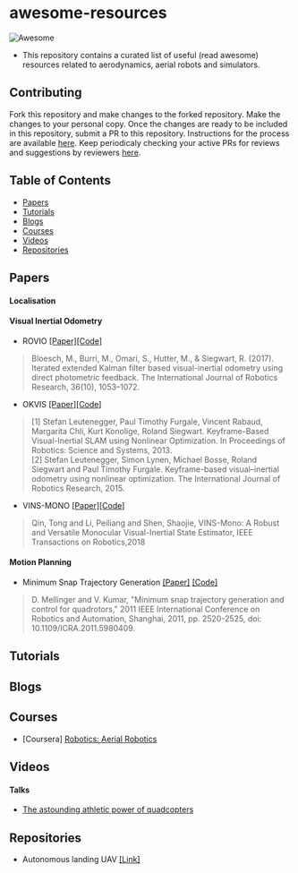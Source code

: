 # awesome-resources
![Awesome](https://cdn.rawgit.com/sindresorhus/awesome/d7305f38d29fed78fa85652e3a63e154dd8e8829/media/badge.svg)
- This repository contains a curated list of useful (read awesome) resources related to aerodynamics, aerial robots and simulators.

## Contributing
Fork this repository and make changes to the forked repository. Make the changes to your personal copy. Once the changes are ready to be included in this repository, submit a PR to this repository. Instructions for the process are available [here](https://docs.github.com/en/github/collaborating-with-issues-and-pull-requests/creating-a-pull-request). Keep periodicaly checking your active PRs for reviews and suggestions by reviewers [here](https://github.com/Aerodynamics-Club/awesome-resources/pulls).

## Table of Contents
- [Papers](#papers)
- [Tutorials](#tutorials)
- [Blogs](#blogs)
- [Courses](#courses)
- [Videos](#videos)
- [Repositories](#repositories)

## Papers
#### Localisation
#### Visual Inertial Odometry
* ROVIO [[Paper]](https://www.research-collection.ethz.ch/bitstream/handle/20.500.11850/263423/1/ROVIO.pdf)[[Code]](https://github.com/ethz-asl/rovio)
>   Bloesch, M., Burri, M., Omari, S., Hutter, M., & Siegwart, R. (2017). Iterated extended Kalman filter based visual-inertial odometry using direct photometric feedback. The International Journal of Robotics Research, 36(10), 1053–1072. 
* OKVIS [[Paper]](https://journals.sagepub.com/doi/abs/10.1177/0278364914554813?journalCode=ijra)[[Code]](https://github.com/ethz-asl/okvis)
> [1] Stefan Leutenegger, Paul Timothy Furgale, Vincent Rabaud, Margarita Chli, Kurt Konolige, Roland Siegwart. Keyframe-Based Visual-Inertial SLAM using Nonlinear Optimization. In Proceedings of Robotics: Science and Systems, 2013.                             
[2] Stefan Leutenegger, Simon Lynen, Michael Bosse, Roland Siegwart and Paul Timothy Furgale. Keyframe-based visual–inertial odometry using nonlinear optimization. The International Journal of Robotics Research, 2015.
* VINS-MONO [[Paper]](https://ieeexplore.ieee.org/document/8421746)[[Code]](https://github.com/HKUST-Aerial-Robotics/VINS-Mono)
>   Qin, Tong and Li, Peiliang and Shen, Shaojie, VINS-Mono: A Robust and Versatile Monocular Visual-Inertial State Estimator,
  IEEE Transactions on Robotics,2018
  
#### Motion Planning
* Minimum Snap Trajectory Generation [[Paper]](https://ieeexplore.ieee.org/stamp/stamp.jsp?tp=&arnumber=5980409) [[Code]](https://github.com/ethz-asl/mav_trajectory_generation)
> D. Mellinger and V. Kumar, "Minimum snap trajectory generation and control for quadrotors," 2011 IEEE International Conference on Robotics and Automation, Shanghai, 2011, pp. 2520-2525, doi: 10.1109/ICRA.2011.5980409.
## Tutorials
## Blogs
## Courses
* [Coursera] [Robotics: Aerial Robotics](https://www.coursera.org/learn/robotics-flight)
## Videos
#### Talks
  * [The astounding athletic power of quadcopters](https://youtu.be/w2itwFJCgFQ)
## Repositories
* Autonomous landing UAV [[Link]](https://github.com/MikeS96/autonomous_landing_uav)


